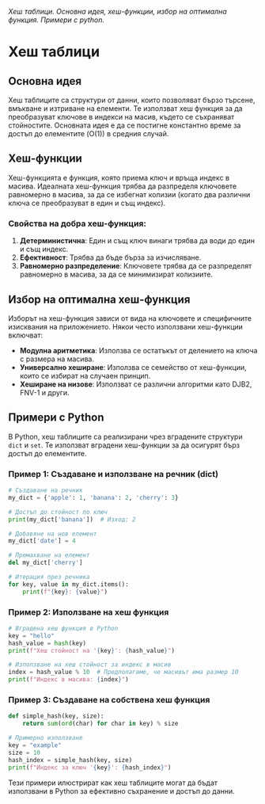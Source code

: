 _Хеш таблици. Основна идея, хеш-функции, избор на оптимална функция. Примери с python._



# Хеш таблици

## Основна идея

Хеш таблиците са структури от данни, които позволяват бързо търсене, вмъкване и изтриване на елементи. Те използват хеш функция за да преобразуват ключове в индекси на масив, където се съхраняват стойностите. Основната идея е да се постигне константно време за достъп до елементите (O(1)) в средния случай.

## Хеш-функции

Хеш-функцията е функция, която приема ключ и връща индекс в масива. Идеалната хеш-функция трябва да разпределя ключовете равномерно в масива, за да се избегнат колизии (когато два различни ключа се преобразуват в един и същ индекс).

### Свойства на добра хеш-функция:
1. **Детерминистична**: Един и същ ключ винаги трябва да води до един и същ индекс.
2. **Ефективност**: Трябва да бъде бърза за изчисляване.
3. **Равномерно разпределение**: Ключовете трябва да се разпределят равномерно в масива, за да се минимизират колизиите.

## Избор на оптимална хеш-функция

Изборът на хеш-функция зависи от вида на ключовете и специфичните изисквания на приложението. Някои често използвани хеш-функции включват:
- **Модулна аритметика**: Използва се остатъкът от делението на ключа с размера на масива.
- **Универсално хеширане**: Използва се семейство от хеш-функции, които се избират на случаен принцип.
- **Хеширане на низове**: Използват се различни алгоритми като DJB2, FNV-1 и други.

## Примери с Python

В Python, хеш таблиците са реализирани чрез вградените структури `dict` и `set`. Те използват вградени хеш-функции за да осигурят бърз достъп до елементите.

### Пример 1: Създаване и използване на речник (dict)

```python
# Създаване на речник
my_dict = {'apple': 1, 'banana': 2, 'cherry': 3}

# Достъп до стойност по ключ
print(my_dict['banana'])  # Изход: 2

# Добавяне на нов елемент
my_dict['date'] = 4

# Премахване на елемент
del my_dict['cherry']

# Итерация през речника
for key, value in my_dict.items():
    print(f"{key}: {value}")
```

### Пример 2: Използване на хеш функция

```python
# Вградена хеш функция в Python
key = "hello"
hash_value = hash(key)
print(f"Хеш стойност на '{key}': {hash_value}")

# Използване на хеш стойност за индекс в масив
index = hash_value % 10  # Предполагаме, че масивът има размер 10
print(f"Индекс в масива: {index}")
```

### Пример 3: Създаване на собствена хеш функция

```python
def simple_hash(key, size):
    return sum(ord(char) for char in key) % size

# Примерно използване
key = "example"
size = 10
hash_index = simple_hash(key, size)
print(f"Индекс за ключ '{key}': {hash_index}")
```

Тези примери илюстрират как хеш таблиците могат да бъдат използвани в Python за ефективно съхранение и достъп до данни.
